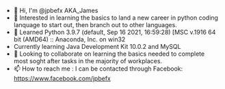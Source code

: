 - 👋 Hi, I'm @jpbefx AKA_James
- 👀 Interested in learning the basics to land a new career in python coding lanquage to start out, then branch out to other languages.
- 🌱 Learned Python 3.9.7 (default, Sep 16 2021, 16:59:28) [MSC v.1916 64 bit (AMD64) :: Anaconda, Inc. on win32
-    Currently learning Java Development Kit 10.0.2 and MySQL
- 💞️ Looking to collaborate on learning the basics needed to complete most soght after tasks in the majority of workplaces.
- 📫 How to reach me : I can be contacted through Facebook: https://www.facebook.com/jpbefx

<!---
jpbefx/jpbefx is a ✨ special ✨ repository because its `README.md` (this file) appears on your GitHub profile.
You can click the Preview link to take a look at your changes.
--->
